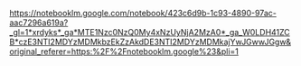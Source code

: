 https://notebooklm.google.com/notebook/423c6d9b-1c93-4890-97ac-aac7296a619a?_gl=1*xrdyks*_ga*MTE1Nzc0NzQ0My4xNzUyNjA2MzA0*_ga_W0LDH41ZCB*czE3NTI2MDYzMDMkbzEkZzAkdDE3NTI2MDYzMDMkajYwJGwwJGgw&original_referer=https:%2F%2Fnotebooklm.google%23&pli=1
